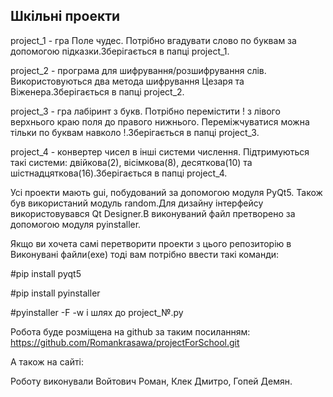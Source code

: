 Шкільні проекти
---------------

project_1 - гра Поле чудес. Потрібно вгадувати слово по буквам за допомогою підказки.Зберігається в папці project_1.

project_2 - програма для шифрування/розшифрування слів. Використовуються два метода шифрування Цезаря та Віженера.Зберігається в папці project_2.

project_3 - гра лабіринт з букв. Потрібно перемістити ! з лівого верхнього краю поля до правого нижнього. Переміжчуватися можна тільки по буквам навколо !.Зберігається в папці project_3.

project_4 - конвертер чисел в інші системи числення. Підтримуються такі системи: двійкова(2), вісімкова(8), десяткова(10) та шістнадцяткова(16).Зберігається в папці project_4.

Усі проекти мають gui, побудований за допомогою модуля PyQt5. Також був використаний модуль random.Для дизайну інтерфейсу використовувався Qt Designer.В виконуваний файл претворено за допомогою модуля pyinstaller.

Якщо ви хочета самі перетворити проекти з цього репозиторію в Виконувані файли(exe) тоді вам потрібно ввести такі команди:

#pip install pyqt5

#pip install pyinstaller

#pyinstaller -F -w і шлях до project_№.py

Робота буде розміщена на github за таким посиланням:
https://github.com/Romankrasawa/projectForSchool.git

А також на сайті:


Роботу виконували Войтович Роман, Клек Дмитро, Гопей Демян.
